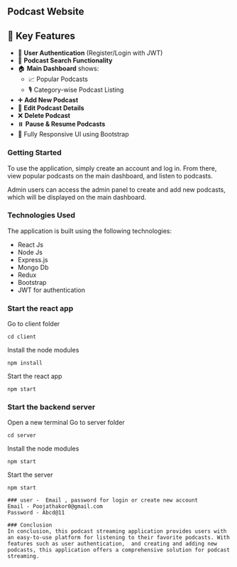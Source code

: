 ## Podcast Website

## 🌟 Key Features

- 🔐 **User Authentication** (Register/Login with JWT)
- 🔎 **Podcast Search Functionality**
- 🏠 **Main Dashboard** shows:
  - 📈 Popular Podcasts
  - 🎙️ Category-wise Podcast Listing
- ➕ **Add New Podcast**
- 📝 **Edit Podcast Details**
- ❌ **Delete Podcast**
- ⏸️ **Pause & Resume Podcasts** 
- 📱 Fully Responsive UI using Bootstrap


### Getting Started
To use the application, simply create an account and log in. From there, view popular podcasts on the main dashboard, and listen to podcasts.

Admin users can access the admin panel to create and add new podcasts, which will be displayed on the main dashboard.

### Technologies Used
The application is built using the following technologies:

- React Js
- Node Js
- Express.js
- Mongo Db
- Redux
- Bootstrap
- JWT for authentication 

### Start the react app
Go to client folder
```
cd client
```
Install the node modules
```
npm install
```
Start the react app
```
npm start
```

### Start the backend server
Open a new terminal
Go to server folder
```
cd server
```
Install the node modules
```
npm start
```
Start the server
```
npm start

### user -  Email , password for login or create new account
Email - Poojathakor0@gmail.com
Password - Abcd@11

### Conclusion
In conclusion, this podcast streaming application provides users with an easy-to-use platform for listening to their favorite podcasts. With features such as user authentication,  and creating and adding new podcasts, this application offers a comprehensive solution for podcast streaming. 